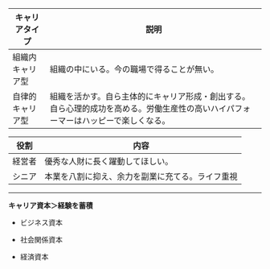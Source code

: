 | キャリアタイプ  | 説明                                                                |
| -------- | ----------------------------------------------------------------- |
| 組織内キャリア型 | 組織の中にいる。今の職場で得ることが無い。                                             |
| 自律的キャリア型 | 組織を活かす。自ら主体的にキャリア形成・創出する。自ら心理的成功を高める。労働生産性の高いハイパフォーマーはハッピーで楽しくなる。 |

|役割|内容|
|---|---|
|経営者|優秀な人財に長く躍動してほしい。|
|シニア|本業を八割に抑え、余力を副業に充てる。ライフ重視|

---

**キャリア資本＞経験を蓄積**

- ビジネス資本
    
- 社会関係資本
    
- 経済資本
    